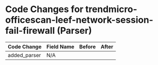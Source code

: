 # Code Changes for trendmicro-officescan-leef-network-session-fail-firewall (Parser)

| Code Change | Field Name | Before | After |
|-------------|------------|--------|-------|
| added_parser | N/A |  |  |